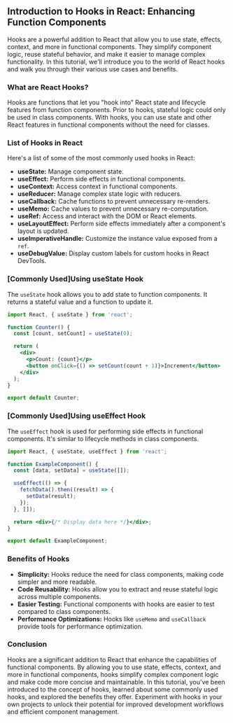 ## Introduction to Hooks in React: Enhancing Function Components

Hooks are a powerful addition to React that allow you to use state, effects, context, and more in functional components. They simplify component logic, reuse stateful behavior, and make it easier to manage complex functionality. In this tutorial, we'll introduce you to the world of React hooks and walk you through their various use cases and benefits.

### What are React Hooks?

Hooks are functions that let you "hook into" React state and lifecycle features from function components. Prior to hooks, stateful logic could only be used in class components. With hooks, you can use state and other React features in functional components without the need for classes.

### List of Hooks in React

Here's a list of some of the most commonly used hooks in React:

- **useState:** Manage component state.
- **useEffect:** Perform side effects in functional components.
- **useContext:** Access context in functional components.
- **useReducer:** Manage complex state logic with reducers.
- **useCallback:** Cache functions to prevent unnecessary re-renders.
- **useMemo:** Cache values to prevent unnecessary re-computation.
- **useRef:** Access and interact with the DOM or React elements.
- **useLayoutEffect:** Perform side effects immediately after a component's layout is updated.
- **useImperativeHandle:** Customize the instance value exposed from a `ref`.
- **useDebugValue:** Display custom labels for custom hooks in React DevTools.

### [Commonly Used]Using useState Hook

The `useState` hook allows you to add state to function components. It returns a stateful value and a function to update it.

```jsx
import React, { useState } from 'react';

function Counter() {
  const [count, setCount] = useState(0);

  return (
    <div>
      <p>Count: {count}</p>
      <button onClick={() => setCount(count + 1)}>Increment</button>
    </div>
  );
}

export default Counter;
```

### [Commonly Used]Using useEffect Hook

The `useEffect` hook is used for performing side effects in functional components. It's similar to lifecycle methods in class components.

```jsx
import React, { useState, useEffect } from 'react';

function ExampleComponent() {
  const [data, setData] = useState([]);

  useEffect(() => {
    fetchData().then((result) => {
      setData(result);
    });
  }, []);

  return <div>{/* Display data here */}</div>;
}

export default ExampleComponent;
```

### Benefits of Hooks

- **Simplicity:** Hooks reduce the need for class components, making code simpler and more readable.
- **Code Reusability:** Hooks allow you to extract and reuse stateful logic across multiple components.
- **Easier Testing:** Functional components with hooks are easier to test compared to class components.
- **Performance Optimizations:** Hooks like `useMemo` and `useCallback` provide tools for performance optimization.

### Conclusion

Hooks are a significant addition to React that enhance the capabilities of functional components. By allowing you to use state, effects, context, and more in functional components, hooks simplify complex component logic and make code more concise and maintainable. In this tutorial, you've been introduced to the concept of hooks, learned about some commonly used hooks, and explored the benefits they offer. Experiment with hooks in your own projects to unlock their potential for improved development workflows and efficient component management.